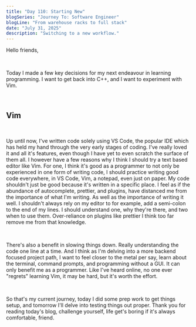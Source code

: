 ```yaml
---
title: "Day 110: Starting New"
blogSeries: "Journey To: Software Engineer"
blogLine: "From warehouse racks to full stack"
date: "July 31, 2025"
description: "Switching to a new workflow."
---
```


Hello friends,

<br>

Today I made a few key decisions for my next endeavour in learning programming. I want to get back into C++, and I want to experiment with Vim.

<br>

## Vim

<br>

Up until now, I've written code solely using VS Code, the popular IDE which has held my hand through the very early stages of coding. I've really loved it and all it's features, even though I have yet to even scratch the surface of them all. I however have a few reasons why I think I should try a text based editor like Vim. For one, I think it's good as a programmer to not only be experienced in one form of writing code, I should practice writing good code everywhere, in VS Code, Vim, a notepad, even just on paper. My code shouldn't just be good because it's written in a specific place. I feel as if the abundance of autocomplete, prettier, and plugins, have distanced me from the importance of what I'm writing. As well as the importance of writing it well. I shouldn't always rely on my editor to for example, add a semi-colon to the end of my lines. I should understand one, why they're there, and two when to use them. Over-reliance on plugins like prettier I think too far remove me from that knowledge.

<br>

There's also a benefit in slowing things down. Really understanding the code one line at a time. And I think as I'm delving into a more backend focused project path, I want to feel closer to the metal per say, learn about the terminal, command prompts, and programming without a GUI. It can only benefit me as a programmer. Like I've heard online, no one ever "regrets" learning Vim, it may be hard, but it's worth the effort.

<br>

So that's my current journey, today I did some prep work to get things setup, and tomorrow I'll delve into testing things out proper. Thank you for reading today's blog, challenge yourself, life get's boring if it's always comfortable, friend.